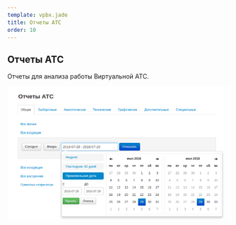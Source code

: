 ```yaml
--- 
template: vpbx.jade
title: Отчеты АТС
order: 10
---
```


## Отчеты АТС

Отчеты для анализа работы Виртуальной АТС.

![](images/reports_1.png)

